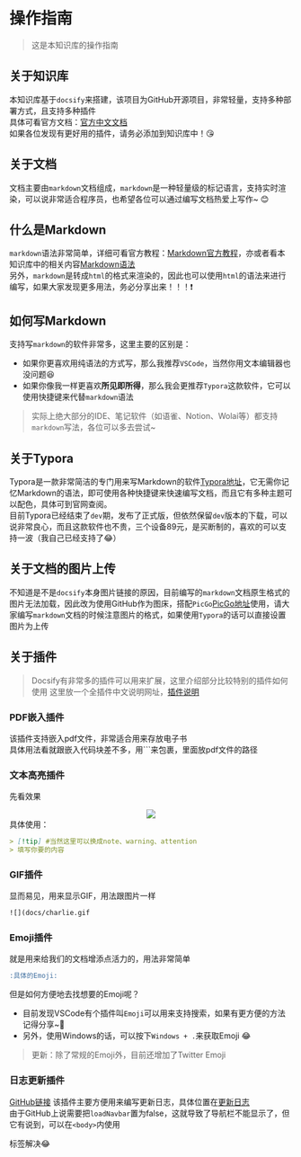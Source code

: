 # 操作指南

> 这是本知识库的操作指南

## 关于知识库
本知识库基于`docsify`来搭建，该项目为GitHub开源项目，非常轻量，支持多种部署方式，且支持多种插件\
具体可看官方文档：[官方中文文档](https://docsify.js.org/#/zh-cn/) \
如果各位发现有更好用的插件，请务必添加到知识库中！:kissing_heart:

## 关于文档
文档主要由`markdown`文档组成，`markdown`是一种轻量级的标记语言，支持实时渲染，可以说非常适合程序员，也希望各位可以通过编写文档热爱上写作~ :blush:

## 什么是Markdown
`markdown`语法非常简单，详细可看官方教程：[Markdown官方教程](https://markdown.com.cn/)，亦或者看本知识库中的相关内容[Markdown语法](/tools/markdown) \
另外，`markdown`是转成`html`的格式来渲染的，因此也可以使用`html`的语法来进行编写，如果大家发现更多用法，务必分享出来！！！:exclamation:

## 如何写Markdown
支持写`markdown`的软件非常多，这里主要的区别是： 
* 如果你更喜欢用纯语法的方式写，那么我推荐`VSCode`，当然你用文本编辑器也没问题:satisfied:
* 如果你像我一样更喜欢**所见即所得**，那么我会更推荐`Typora`这款软件，它可以使用快捷键来代替`markdown`语法
> 实际上绝大部分的IDE、笔记软件（如语雀、Notion、Wolai等）都支持`markdown`写法，各位可以多去尝试~

## 关于Typora
Typora是一款非常简洁的专门用来写Markdown的软件[Typora地址](https://typora.io/)，它无需你记忆Markdown的语法，即可使用各种快捷键来快速编写文档，而且它有多种主题可以配色，具体可到官网查阅。\
目前Typora已经结束了`dev`期，发布了正式版，但依然保留`dev`版本的下载，可以说非常良心，而且这款软件也不贵，三个设备89元，是买断制的，喜欢的可以支持一波（我自己已经支持了😂）

## 关于文档的图片上传
不知道是不是`docsify`本身图片链接的原因，目前编写的`markdown`文档原生格式的图片无法加载，因此改为使用GitHub作为图床，搭配`PicGo`[PicGo地址](https://picgo.github.io/PicGo-Doc/zh/)使用，请大家编写`markdown`文档的时候注意图片的格式，如果使用`Typora`的话可以直接设置图片为上传

## 关于插件
> Docsify有非常多的插件可以用来扩展，这里介绍部分比较特别的插件如何使用
> 这里放一个全插件中文说明网址，[插件说明](https://xhhdd.cc/index.php/archives/80/)

### PDF嵌入插件
该插件支持嵌入pdf文件，非常适合用来存放电子书 <br>
具体用法看就跟嵌入代码块差不多，用```来包裹，里面放pdf文件的路径

### 文本高亮插件
先看效果
<div align="center">
    <img src="https://cdn.jsdelivr.net/gh/HoShum/PictureRepo/imgs/202306290956991.png"/>
</div>
具体使用：

```markdown
> [!tip] #当然这里可以换成note、warning、attention
> 填写你要的内容
```
### GIF插件
显而易见，用来显示GIF，用法跟图片一样

```markdown
![](docs/charlie.gif
```

### Emoji插件
就是用来给我们的文档增添点活力的，用法非常简单

```markdown
:具体的Emoji:
```
但是如何方便地去找想要的Emoji呢？
- 目前发现VSCode有个插件叫`Emoji`可以用来支持搜索，如果有更方便的方法记得分享~🙋
- 另外，使用Windows的话，可以按下`Windows + .`来获取Emoji 😂

> 更新：除了常规的Emoji外，目前还增加了Twitter Emoji

### 日志更新插件
[GitHub链接](https://github.com/anikethsaha/docsify-plugin/tree/master/packages/docsify-changelog-plugin)
该插件主要方便用来编写更新日志，具体位置在[更新日志](/CHANGELOG.md) <br>
由于GitHub上说需要把`loadNavbar`置为false，这就导致了导航栏不能显示了，但它有说到，可以在`<body>`内使用<nav>标签解决😂